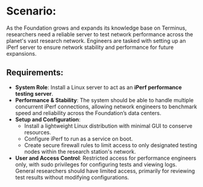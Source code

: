 # Scenario: 
As the Foundation grows and expands its knowledge base on Terminus, researchers need a reliable server to test network performance across the planet's vast research network. 
Engineers are tasked with setting up an iPerf server to ensure network stability and performance for future expansions.

## Requirements:

- **System Role**: Install a Linux server to act as an **iPerf performance testing server**.
- **Performance & Stability**: The system should be able to handle multiple concurrent iPerf connections, allowing network engineers to benchmark speed and reliability across the Foundation’s data centers.
- **Setup and Configuration**:
    - Install a lightweight Linux distribution with minimal GUI to conserve resources.
    - Configure iPerf to run as a service on boot.
    - Create secure firewall rules to limit access to only designated testing nodes within the research station's network.
- **User and Access Control**: Restricted access for performance engineers only, with sudo privileges for configuring tests and viewing logs. General researchers should have limited access, primarily for reviewing test results without modifying configurations.
